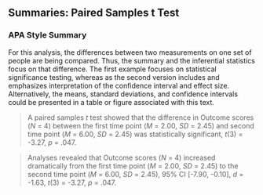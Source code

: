 ## Summaries: Paired Samples t Test

### APA Style Summary

For this analysis, the differences between two measurements on one set of people are being compared. Thus, the summary and the inferential statistics focus on that difference. The first example focuses on statistical significance testing, whereas as the second version includes and emphasizes interpretation of the confidence interval and effect size. Alternatively, the means, standard deviations, and confidence intervals could be presented in a table or figure associated with this text.

> A paired samples *t* test showed that the difference in Outcome scores (*N* = 4) between the first time point (*M* = 2.00, *SD* = 2.45) and second time point (*M* = 6.00, *SD* = 2.45) was statistically significant, *t*(3) = -3.27, *p* = .047.

> Analyses revealed that Outcome scores (*N* = 4) increased dramatically from the first time point (*M* = 2.00, *SD* = 2.45) to the second time point (*M* = 6.00, *SD* = 2.45), 95% CI [-7.90, -0.10], *d* = -1.63, *t*(3) = -3.27, *p* = .047.
